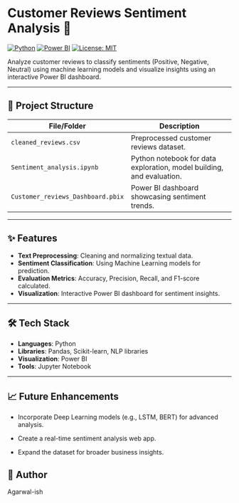 # Customer Reviews Sentiment Analysis 🚀

[![Python](https://img.shields.io/badge/Python-3.8+-blue.svg)](https://www.python.org/)
[![Power BI](https://img.shields.io/badge/Power%20BI-Dashboard-yellow.svg)](https://powerbi.microsoft.com/)
[![License: MIT](https://img.shields.io/badge/License-MIT-green.svg)](LICENSE)

Analyze customer reviews to classify sentiments (Positive, Negative, Neutral) using machine learning models and visualize insights using an interactive Power BI dashboard.

---

## 📂 Project Structure

| File/Folder                     | Description                                                  |
| -------------------------------- | ------------------------------------------------------------ |
| `cleaned_reviews.csv`            | Preprocessed customer reviews dataset.                      |
| `Sentiment_analysis.ipynb`       | Python notebook for data exploration, model building, and evaluation. |
| `Customer_reviews_Dashboard.pbix`| Power BI dashboard showcasing sentiment trends.             |

---

## ✨ Features

- **Text Preprocessing**: Cleaning and normalizing textual data.
- **Sentiment Classification**: Using Machine Learning models for prediction.
- **Evaluation Metrics**: Accuracy, Precision, Recall, and F1-score calculated.
- **Visualization**: Interactive Power BI dashboard for sentiment insights.

---

## 🛠️ Tech Stack

- **Languages**: Python
- **Libraries**: Pandas, Scikit-learn, NLP libraries
- **Visualization**: Power BI
- **Tools**: Jupyter Notebook

---

## 📈 Future Enhancements
- Incorporate Deep Learning models (e.g., LSTM, BERT) for advanced analysis.

- Create a real-time sentiment analysis web app.

- Expand the dataset for broader business insights.

## 👤 Author
Agarwal-ish




